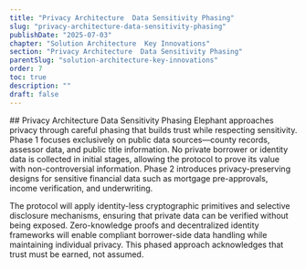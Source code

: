 ```yaml
---
title: "Privacy Architecture  Data Sensitivity Phasing"
slug: "privacy-architecture-data-sensitivity-phasing"
publishDate: "2025-07-03"
chapter: "Solution Architecture  Key Innovations"
section: "Privacy Architecture  Data Sensitivity Phasing"
parentSlug: "solution-architecture-key-innovations"
order: 7
toc: true
description: ""
draft: false
---
```


\## Privacy Architecture Data Sensitivity Phasing Elephant approaches
privacy through careful phasing that builds trust while respecting
sensitivity. Phase 1 focuses exclusively on public data sources—county
records, assessor data, and public title information. No private
borrower or identity data is collected in initial stages, allowing the
protocol to prove its value with non-controversial information. Phase 2
introduces privacy-preserving designs for sensitive financial data such
as mortgage pre-approvals, income verification, and underwriting.

The protocol will apply identity-less cryptographic primitives and
selective disclosure mechanisms, ensuring that private data can be
verified without being exposed. Zero-knowledge proofs and decentralized
identity frameworks will enable compliant borrower-side data handling
while maintaining individual privacy. This phased approach acknowledges
that trust must be earned, not assumed.
